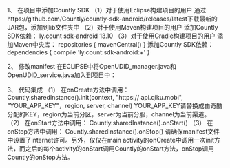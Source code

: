 1、	在项目中添加Countly SDK
（1）对于使用Eclipse构建项目的用户
通过https://github.com/Countly/countly-sdk-android/releases/latest下载最新的JAR包，添加到lib文件夹中
（2）对于使用Maven构建项目的用户
添加Countly SDK依赖：
<dependency>
    <groupId>ly.count</groupId>
    <artifactId>sdk-android</artifactId>
    <version>13.10</version>
</dependency>
（3）对于使用Gradle构建项目的用户
添加Maven中央库：
repositories {
    mavenCentral()
}
添加Countly SDK依赖：
dependencies {
    compile 'ly.count:sdk-android:+'
}

2、	修改manifest
在ECLIPSE中将OpenUDID_manager.java和OpenUDID_service.java加入到项目中：
<service android:name="org.openudid.OpenUDID_service">
    <intent-filter>
        <action android:name="org.openudid.GETUDID" />
    </intent-filter>
</service>

3、	代码集成
（1）	在onCreate方法中调用：
Countly.sharedInstance().init(context, "https:// api.qiku.mobi", "YOUR_APP_KEY"，region, server, channel)
YOUR_APP_KEY请替换成由奇酷分配的KEY，region为当前分区，server为当前分服，channel为当前渠道。
（2）	在onStart方法中调用：
Countly.sharedInstance().onStart()
（3）	在onStop方法中调用：
Countly.sharedInstance().onStop()
请确保manifest文件中设置了internet许可。另外，仅仅在main activity的onCreate中调用一次init方法，而之后的每个activity的onStart调用Countly的onStart方法，onStop调用Countly的onStop方法。
